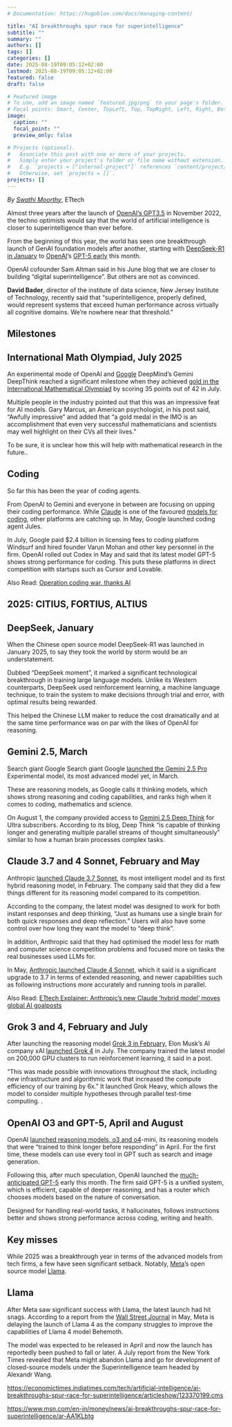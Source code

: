 ```yaml
---
# Documentation: https://hugoblox.com/docs/managing-content/

title: "AI breakthroughs spur race for superintelligence"
subtitle: ""
summary: ""
authors: []
tags: []
categories: []
date: 2025-08-19T09:05:12+02:00
lastmod: 2025-08-19T09:05:12+02:00
featured: false
draft: false

# Featured image
# To use, add an image named `featured.jpg/png` to your page's folder.
# Focal points: Smart, Center, TopLeft, Top, TopRight, Left, Right, BottomLeft, Bottom, BottomRight.
image:
  caption: ""
  focal_point: ""
  preview_only: false

# Projects (optional).
#   Associate this post with one or more of your projects.
#   Simply enter your project's folder or file name without extension.
#   E.g. `projects = ["internal-project"]` references `content/project/deep-learning/index.md`.
#   Otherwise, set `projects = []`.
projects: []
---
```


*By [Swathi Moorthy](https://m.economictimes.com/etreporter/author-swathi-moorthy-479257817.cms)*, ETtech

Almost three years after the launch of [OpenAI’s GPT3.5](https://economictimes.indiatimes.com/tech/technology/everything-you-need-to-know-about-openai/slideshow/97276114.cms) in November 2022, the techno optimists would say that the world of artificial intelligence is closer to superintelligence than ever before.

From the beginning of this year, the world has seen one breakthrough launch of GenAI foundation models after another, starting with [DeepSeek-R1 in January](https://economictimes.indiatimes.com/tech/artificial-intelligence/ettech-explainer-what-is-deepseek-chinas-competitor-to-openai/articleshow/117577579.cms?from=mdr) to [OpenAI](https://economictimes.indiatimes.com/topic/openai)’s [GPT-5 early](https://economictimes.indiatimes.com/tech/artificial-intelligence/openais-chat-gpt-5-all-you-need-to-know/articleshow/123184361.cms?from=mdr) this month.

OpenAI cofounder Sam Altman said in his June blog that we are closer to building “digital superintelligence”. But others are not as convinced.

**David Bader**, director of the institute of data science, New Jersey Institute of Technology, recently said that “superintelligence, properly defined, would represent systems that exceed human performance across virtually all cognitive domains. We’re nowhere near that threshold.”

## Milestones ##

## International Math Olympiad, July 2025 ##

An experimental mode of OpenAI and [Google](https://economictimes.indiatimes.com/topic/google) DeepMind’s Gemini DeepThink reached a significant milestone when they achieved [gold in the International Mathematical Olympiad](https://economictimes.indiatimes.com/tech/artificial-intelligence/google-and-openais-ai-models-win-milestone-gold-at-global-math-competition/articleshow/122825546.cms?from=mdr) by scoring 35 points out of 42 in July.

Multiple people in the industry pointed out that this was an impressive feat for AI models. Gary Marcus, an American psychologist, in his post said, “Awfully impressive” and added that “a gold medal in the IMO is an accomplishment that even very successful mathematicians and scientists may well highlight on their CVs all their lives.”

To be sure, it is unclear how this will help with mathematical research in the future..

## Coding ##

So far this has been the year of coding agents.

From OpenAI to Gemini and everyone in between are focusing on upping their coding performance. While [Claude](https://economictimes.indiatimes.com/topic/claude) is one of the favoured [models for coding](https://economictimes.indiatimes.com/tech/artificial-intelligence/anthropic-releases-claude-opus-4-1-amid-rival-chatgpts-advancements/articleshow/123143392.cms?from=mdr), other platforms are catching up. In May, Google launched coding agent Jules.

In July, Google paid $2.4 billion in licensing fees to coding platform Windsurf and hired founder Varun Mohan and other key personnel in the firm. OpenAI rolled out Codex in May and said that its latest model GPT-5 shows strong performance for coding. This puts these platforms in direct competition with startups such as Cursor and Lovable.

Also Read: [Operation coding war, thanks AI](https://economictimes.indiatimes.com/tech/artificial-intelligence/operation-coding-war-thanks-ai/articleshow/121420810.cms?from=mdr)

## 2025: CITIUS, FORTIUS, ALTIUS ##

## DeepSeek, January ##

When the Chinese open source model DeepSeek-R1 was launched in January 2025, to say they took the world by storm would be an understatement.

Dubbed “DeepSeek moment”, it marked a significant technological breakthrough in training large language models. Unlike its Western counterparts, DeepSeek used reinforcement learning, a machine language technique, to train the system to make decisions through trial and error, with optimal results being rewarded.

This helped the Chinese LLM maker to reduce the cost dramatically and at the same time performance was on par with the likes of OpenAI for reasoning.

## Gemini 2.5, March ##

Search giant Google Search giant Google [launched the Gemini 2.5 Pro](https://economictimes.indiatimes.com/tech/artificial-intelligence/google-rolls-out-experimental-version-of-gemini-2-5-pro-for-free-users/articleshow/119789671.cms?from=mdr) Experimental model, its most advanced model yet, in March.

These are reasoning models, as Google calls it thinking models, which shows strong reasoning and coding capabilities, and ranks high when it comes to coding, mathematics and science.

On August 1, the company provided access to [Gemini 2.5 Deep Think](https://economictimes.indiatimes.com/tech/artificial-intelligence/award-winning-variant-of-geminis-ai-model-is-live-confirms-ceo-sundar-pichai/articleshow/123046462.cms?from=mdr) for Ultra subscribers. According to its blog, Deep Think “is capable of thinking longer and generating multiple parallel streams of thought simultaneously” similar to how a human brain processes complex tasks.

## Claude 3.7 and 4 Sonnet, February and May ##

Anthropic [launched Claude 3.7 Sonnet](https://economictimes.indiatimes.com/tech/artificial-intelligence/anthropic-launches-advanced-ai-hybrid-reasoning-model/articleshow/118544367.cms?from=mdr), its most intelligent model and its first hybrid reasoning model, in February. The company said that they did a few things different for its reasoning model compared to its competition.

According to the company, the latest model was designed to work for both instant responses and deep thinking, “Just as humans use a single brain for both quick responses and deep reflection.” Users will also have some control over how long they want the model to “deep think”.

In addition, Anthropic said that they had optimised the model less for math and computer science competition problems and focused more on tasks the real businesses used LLMs for.

In May, [Anthropic launched Claude 4 Sonnet](https://economictimes.indiatimes.com/tech/artificial-intelligence/anthropic-rolls-out-claude-4-family-of-ai-agents/articleshow/121347800.cms?from=mdr), which it said is a significant upgrade to 3.7 in terms of extended reasoning, and newer capabilities such as following instructions more accurately and running tools in parallel.

Also Read: [ETtech Explainer: Anthropic’s new Claude ‘hybrid model’ moves global AI goalposts](https://economictimes.indiatimes.com/tech/artificial-intelligence/ettech-explainer-how-is-sonnet-3-7-hybrid-reasoning-model-different-from-rest-of-ai-pack/articleshow/118563166.cms?from=mdr)

## Grok 3 and 4, February and July ##

After launching the reasoning model [Grok 3 in February](https://economictimes.indiatimes.com/tech/artificial-intelligence/grok-3-ai-launch-all-you-need-to-know/articleshow/118328908.cms?from=mdr), Elon Musk’s AI company xAI [launched Grok 4](https://economictimes.indiatimes.com/news/international/us/elon-musk-unveils-grok-4-a-day-after-post-on-hitler-and-antisemitic-responses-sparked-outrage/articleshow/122358675.cms?from=mdr) in July. The company trained the latest model on 200,000 GPU clusters to run reinforcement learning, it said in a post.

“This was made possible with innovations throughout the stack, including new infrastructure and algorithmic work that increased the compute efficiency of our training by 6x.” It launched Grok Heavy, which allows the model to consider multiple hypotheses through parallel test-time computing. .

## OpenAI O3 and GPT-5, April and August ##

OpenAI [launched reasoning models, o3 and o4](https://economictimes.indiatimes.com/tech/artificial-intelligence/openai-introduces-o3-o4-mini-reasoning-models/articleshow/120371270.cms?from=mdr)-mini, its reasoning models that were “trained to think longer before responding” in April. For the first time, these models can use every tool in GPT such as search and image generation.

Following this, after much speculation, OpenAI launched the [much-anticipated GPT-5](https://economictimes.indiatimes.com/tech/technology/openai-makes-gpt-5-friendly-again-after-users-complain-of-cold-responses/articleshow/123356472.cms?from=mdr) early this month. The firm said GPT-5 is a unified system, which is efficient, capable of deeper reasoning, and has a router which chooses models based on the nature of conversation.

Designed for handling real-world tasks, it hallucinates, follows instructions better and shows strong performance across coding, writing and health.


## Key misses ##

While 2025 was a breakthrough year in terms of the advanced models from tech firms, a few have seen significant setback. Notably, [Meta](https://economictimes.indiatimes.com/topic/meta)’s open source model [Llama](https://economictimes.indiatimes.com/topic/llama).

## Llama ##

After Meta saw significant success with Llama, the latest launch had hit snags. According to a report from the [Wall Street Journal](https://economictimes.indiatimes.com/topic/wall-street-journal) in May, Meta is delaying the launch of Llama 4 as the company struggles to improve the capabilities of Llama 4 model Behemoth.

The model was expected to be released in April and now the launch has reportedly been pushed to fall or later. A July report from the New York Times revealed that Meta might abandon Llama and go for development of closed-source models under the Superintelligence team headed by Alexandr Wang.

https://economictimes.indiatimes.com/tech/artificial-intelligence/ai-breakthroughs-spur-race-for-superintelligence/articleshow/123370199.cms

https://www.msn.com/en-in/money/news/ai-breakthroughs-spur-race-for-superintelligence/ar-AA1KLbtg
